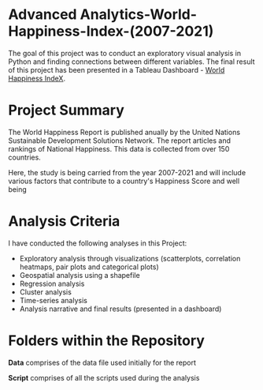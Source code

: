 # Advanced Analytics-World-Happiness-Index-(2007-2021)
The goal of this project was to conduct an exploratory visual analysis in Python and finding connections between different variables. The final result of this project has been presented in a Tableau Dashboard - [World Happiness IndeX](https://public.tableau.com/app/profile/keshav.dewan3649/viz/WorldHappinessIndeX/WorldHappiness). 

# Project Summary
The World Happiness Report is published anually by the  United Nations Sustainable Development Solutions Network. The report  articles and rankings of National Happiness. This data is collected from over 150 countries. 

Here, the study is being carried from the year 2007-2021 and will include various factors that contribute to a country's Happiness Score and well being

# Analysis Criteria
I have conducted the following analyses in this Project:
- Exploratory analysis through visualizations (scatterplots, correlation heatmaps, pair plots and categorical plots)
- Geospatial analysis using a shapefile
- Regression analysis
- Cluster analysis
- Time-series analysis
- Analysis narrative and final results (presented in a dashboard)

# Folders within the Repository
**Data** comprises of the data file used initially for the report

**Script** comprises of all the scripts used during the analysis
